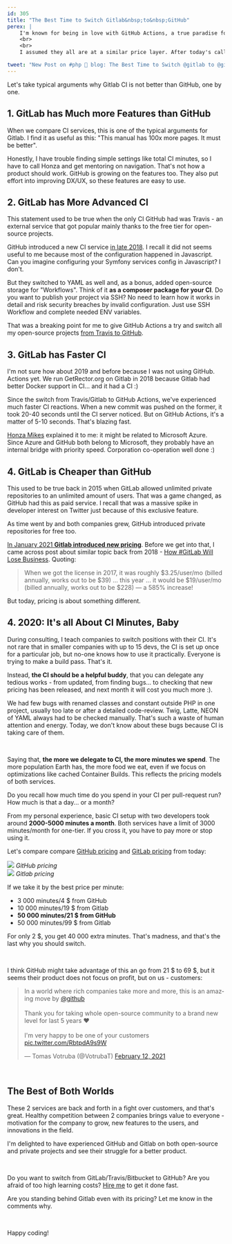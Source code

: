 ```yaml
---
id: 305
title: "The Best Time to Switch Gitlab&nbsp;to&nbsp;GitHub"
perex: |
    I'm known for being in love with GitHub Actions, a true paradise for any open-source project. I don't have much experience with private projects pricing for this and other services like GitLab or Bitbucket.
    <br>
    <br>
    I assumed they all are at a similar price layer. After today's call with one of my clients, I've learned about one benefit of GitHub Actions for private projects I didn't consider before. So much it's worth the switch.

tweet: "New Post on #php 🐘 blog: The Best Time to Switch @gitlab to @github"
---
```


Let's take typical arguments why Gitlab CI is not better than GitHub, one by one.

## 1. GitLab has Much more Features than GitHub

When we compare CI services, this is one of the typical arguments for Gitlab. I find it as useful as this: "This manual has 100x more pages. It must be better".

Honestly, I have trouble finding simple settings like total CI minutes, so I have to call Honza and get mentoring on navigation. That's not how a product should work. GitHub is growing on the features too. They also put effort into improving DX/UX, so these features are easy to use.

## 2. GitLab has More Advanced CI

This statement used to be true when the only CI GitHub had was Travis - an external service that got popular mainly thanks to the free tier for open-source projects.

GitHub introduced a new CI service [in late 2018](https://github.blog/changelog/2018-10-16-github-actions-limited-beta/). I recall it did not seems useful to me because most of the configuration happened in Javascript. Can you imagine configuring your Symfony services config in Javascript? I don't.

But they switched to YAML as well and, as a bonus, added open-source storage for "Workflows". Think of it **as a composer package for your CI**. Do you want to publish your project via SSH? No need to learn how it works in detail and risk security breaches by invalid configuration. Just use SSH Workflow and complete needed ENV variables.

That was a breaking point for me to give GitHub Actions a try and switch all my open-source projects [from Travis to GitHub](/blog/2020/01/27/switch-travis-to-github-actions-to-reduce-stress/).

## 3. GitLab has Faster CI

I'm not sure how about 2019 and before because I was not using GitHub.
Actions yet. We run GetRector.org on Gitlab in 2018 because Gitlab had better Docker support in CI... and it had a CI :)

Since the switch from Travis/Gitlab to GitHub Actions, we've experienced much faster CI reactions. When a new commit was pushed on the former, it took 20-40 seconds until the CI server noticed. But on GitHub Actions, it's a matter of 5-10 seconds. That's blazing fast.

[Honza Mikes](https://github.com/JanMikes) explained it to me: it might be related to Microsoft Azure. Since Azure and GitHub both belong to Microsoft, they probably have an internal bridge with priority speed. Corporation co-operation well done :)

## 4. GitLab is Cheaper than GitHub

This used to be true back in 2015 when GitLab allowed unlimited private repositories to an unlimited amount of users. That was a game changed, as GitHub had this as paid service. I recall that was a massive spike in developer interest on Twitter just because of this exclusive feature.

As time went by and both companies grew, GitHub introduced private repositories for free too.

[In January 2021 **Gitlab introduced new pricing**](https://techcrunch.com/2021/01/26/gitlab-reshuffles-its-paid-subscription-plans/). Before we get into that, I came across post about similar topic back from 2018 - [How #GitLab Will Lose Business](https://mlaccetti.medium.com/how-gitlab-will-lose-business-bea8fb2f0fd4). Quoting:

<blockquote class="blockquote">
    When we got the license in 2017, it was roughly $3.25/user/mo (billed annually, works out to be $39) ... this year ... it would be $19/user/mo (billed annually, works out to be $228) — a 585% increase!
</blockquote>

But today, pricing is about something different.

## 4. 2020: It's all About CI Minutes, Baby

During consulting, I teach companies to switch positions with their CI. It's not rare that in smaller companies with up to 15 devs, the CI is set up once for a particular job, but no-one knows how to use it practically. Everyone is trying to make a build pass. That's it.

Instead, **the CI should be a helpful buddy**, that you can delegate any tedious works - from updated, from finding bugs... to checking that new pricing has been released, and next month it will cost you much more :).

We had few bugs with renamed classes and constant outside PHP in one project, usually too late or after a detailed code-review. Twig, Latte, NEON of YAML always had to be checked manually. That's such a waste of human attention and energy. Today, we don't know about these bugs because CI is taking care of them.

<br>

Saying that, **the more we delegate to CI, the more minutes we spend**. The more population Earth has, the more food we eat, even if we focus on optimizations like cached Container Builds. This reflects the pricing models of both services.

Do you recall how much time do you spend in your CI per pull-request run? How much is that a day... or a month?

From my personal experience, basic CI setup with two developers took around **2000-5000 minutes a month**. Both services have a limit of 3000 minutes/month for one-tier. If you cross it, you have to pay more or stop using it.

Let's compare compare [GitHub pricing](https://github.com/pricing) and [GitLab pricing](https://about.gitlab.com/pricing/) from today:


<img src="https://user-images.githubusercontent.com/924196/110146332-b9e3f900-7dda-11eb-99fd-9ffb500095fc.png" class="img-thumbnail">
<em>GitHub pricing</em>

<br>

<img src="https://user-images.githubusercontent.com/924196/110146328-b94b6280-7dda-11eb-97a2-332bbc0fd8f0.png" class="img-thumbnail">
<em>Gitlab pricing</em>

If we take it by the best price per minute:

- 3 000 minutes/4 $ from GitHub
- 10 000 minutes/19 $ from Gitlab
- **50 000 minutes/21 $ from GitHub**
- 50 000 minutes/99 $ from Gitlab

For only 2 $, you get 40 000 extra minutes. That's madness, and that's the last why you should switch.

<br>

I think GitHub might take advantage of this an go from 21 $ to 69 $, but it seems their product does not focus on profit, but on us - customers:

<blockquote class="twitter-tweet"><p lang="en" dir="ltr">In a world where rich companies take more and more, this is an amazing move by <a href="https://twitter.com/github?ref_src=twsrc%5Etfw">@github</a> <br><br>Thank you for taking whole open-source community to a brand new level for last 5 years ❤️️<br><br>I&#39;m very happy to be one of your customers <a href="https://t.co/RbtpdA9s9W">pic.twitter.com/RbtpdA9s9W</a></p>&mdash; Tomas Votruba (@VotrubaT) <a href="https://twitter.com/VotrubaT/status/1360353684396380171?ref_src=twsrc%5Etfw">February 12, 2021</a></blockquote> <script async src="https://platform.twitter.com/widgets.js" charset="utf-8"></script>

<br>


## The Best of Both Worlds

These 2 services are back and forth in a fight over customers, and that's great. Healthy competition between 2 companies brings value to everyone - motivation for the company to grow, new features to the users, and innovations in the field.

I'm delighted to have experienced GitHub and Gitlab on both open-source and private projects and see their struggle for a better product.

<br>

Do you want to switch from GitLab/Travis/Bitbucket to GitHub? Are you afraid of too high learning costs? [Hire me](https://tomasvotruba.com/contact/) to get it done fast.

Are you standing behind Gitlab even with its pricing? Let me know in the comments why.

<br>

Happy coding!
